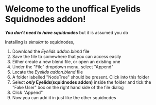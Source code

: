 # Welcome to the unoffical Eyelids Squidnodes addon!

**_You don't need to have squidnodes_** but it is assumed you do

Installing is *simular* to squidnodes,
1. Download the *Eyelids addon.blend* file
2. Save the file to somewhere that you can access easily
3. Either create a new blend file, or open an existing one
4. Under the "File" dropdown menu, select "Append"
5. Locate the *Eyelids addon.blend* file
6. A folder labelled "NodeTree" should be present. Click into this folder
7. Select **_only_ Eyelids(squidnodes addon)** inside the folder and tick the "Fake User" box on the right hand side of the file dialog 
8. Click "Append"
9. Now you can add it in just like the other squidnodes

